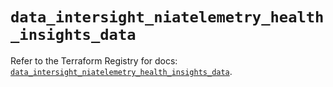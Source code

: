 # `data_intersight_niatelemetry_health_insights_data`

Refer to the Terraform Registry for docs: [`data_intersight_niatelemetry_health_insights_data`](https://registry.terraform.io/providers/ciscodevnet/intersight/1.0.71/docs/data-sources/niatelemetry_health_insights_data).

